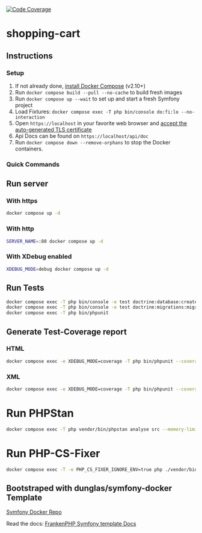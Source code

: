 [![Code Coverage](https://img.shields.io/endpoint?url=https://gist.githubusercontent.com/henryfoster/8be2c25f29d9a26195c4210df1db0267/raw/coverage.json)](https://github.com/henryfoster/shopping-cart)

# shopping-cart

## Instructions

### Setup
1. If not already done, [install Docker Compose](https://docs.docker.com/compose/install/) (v2.10+)
2. Run `docker compose build --pull --no-cache` to build fresh images
3. Run `docker compose up --wait` to set up and start a fresh Symfony project
4. Load Fixtures: `docker compose exec -T php bin/console do:fi:lo --no-interaction`
5. Open `https://localhost` in your favorite web browser and [accept the auto-generated TLS certificate](https://stackoverflow.com/a/15076602/1352334)
6. Api Docs can be found on `https://localhost/api/doc`
7.  Run `docker compose down --remove-orphans` to stop the Docker containers.

### Quick Commands
## Run server
### With https
```bash
docker compose up -d
```

### With http
```bash
SERVER_NAME=:80 docker compose up -d
```

### With XDebug enabled
```bash
XDEBUG_MODE=debug docker compose up -d
```

## Run Tests
```bash
docker compose exec -T php bin/console -e test doctrine:database:create
docker compose exec -T php bin/console -e test doctrine:migrations:migrate --no-interaction
docker compose exec -T php bin/phpunit
```

## Generate Test-Coverage report
### HTML
```bash
docker compose exec -e XDEBUG_MODE=coverage -T php bin/phpunit --coverage-html ./coverage-report
```
### XML
```bash
docker compose exec -e XDEBUG_MODE=coverage -T php bin/phpunit --coverage-clover clover.xml
```

# Run PHPStan
```bash
docker compose exec -T php vendor/bin/phpstan analyse src --memory-limit=-1
```

# Run PHP-CS-Fixer
```bash
docker compose exec -T -e PHP_CS_FIXER_IGNORE_ENV=true php ./vendor/bin/php-cs-fixer fix src --dry-run
```

## Bootstraped with dunglas/symfony-docker Template
[Symfony Docker Repo](https://github.com/dunglas/symfony-docker)

Read the docs: [FrankenPHP Symfony template Docs](docs/README.md)
